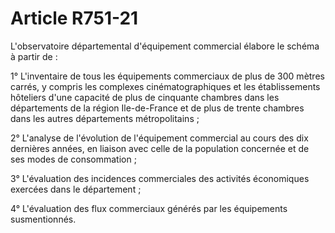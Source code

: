 # Article R751-21

L'observatoire départemental d'équipement commercial élabore le schéma à partir de :

1° L'inventaire de tous les équipements commerciaux de plus de 300 mètres carrés, y compris les complexes cinématographiques et les établissements hôteliers d'une capacité de plus de cinquante chambres dans les départements de la région Ile-de-France et de plus de trente chambres dans les autres départements métropolitains ;

2° L'analyse de l'évolution de l'équipement commercial au cours des dix dernières années, en liaison avec celle de la population concernée et de ses modes de consommation ;

3° L'évaluation des incidences commerciales des activités économiques exercées dans le département ;

4° L'évaluation des flux commerciaux générés par les équipements susmentionnés.
